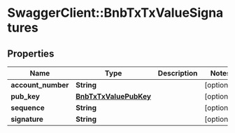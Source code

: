 # SwaggerClient::BnbTxTxValueSignatures

## Properties
Name | Type | Description | Notes
------------ | ------------- | ------------- | -------------
**account_number** | **String** |  | [optional] 
**pub_key** | [**BnbTxTxValuePubKey**](BnbTxTxValuePubKey.md) |  | [optional] 
**sequence** | **String** |  | [optional] 
**signature** | **String** |  | [optional] 

